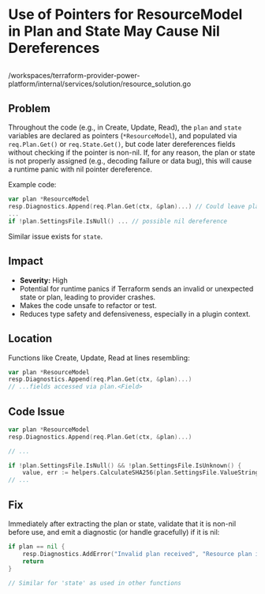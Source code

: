 # Use of Pointers for ResourceModel in Plan and State May Cause Nil Dereferences

##
/workspaces/terraform-provider-power-platform/internal/services/solution/resource_solution.go

## Problem
Throughout the code (e.g., in Create, Update, Read), the `plan` and `state` variables are declared as pointers (`*ResourceModel`), and populated via `req.Plan.Get()` or `req.State.Get()`, but code later dereferences fields without checking if the pointer is non-nil. If, for any reason, the plan or state is not properly assigned (e.g., decoding failure or data bug), this will cause a runtime panic with nil pointer dereference.

Example code:
```go
var plan *ResourceModel
resp.Diagnostics.Append(req.Plan.Get(ctx, &plan)...) // Could leave plan nil
...
if !plan.SettingsFile.IsNull() ... // possible nil dereference
```
Similar issue exists for `state`.

## Impact
- **Severity:** High
- Potential for runtime panics if Terraform sends an invalid or unexpected state or plan, leading to provider crashes.
- Makes the code unsafe to refactor or test.
- Reduces type safety and defensiveness, especially in a plugin context.

## Location
Functions like Create, Update, Read at lines resembling:
```go
var plan *ResourceModel
resp.Diagnostics.Append(req.Plan.Get(ctx, &plan)...)
// ...fields accessed via plan.<Field>
```

## Code Issue
```go
var plan *ResourceModel
resp.Diagnostics.Append(req.Plan.Get(ctx, &plan)...)

// ...

if !plan.SettingsFile.IsNull() && !plan.SettingsFile.IsUnknown() {
    value, err := helpers.CalculateSHA256(plan.SettingsFile.ValueString())
// ...
```

## Fix
Immediately after extracting the plan or state, validate that it is non-nil before use, and emit a diagnostic (or handle gracefully) if it is nil:

```go
if plan == nil {
    resp.Diagnostics.AddError("Invalid plan received", "Resource plan is nil after decoding. This is likely an internal bug or provider incompatibility.")
    return
}

// Similar for 'state' as used in other functions
```
